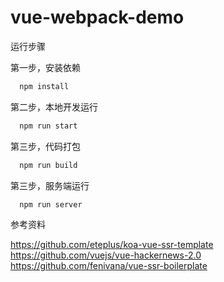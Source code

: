 # vue-webpack-demo

运行步骤

第一步，安装依赖
```sh
  npm install
```

第二步，本地开发运行

```sh
  npm run start
```

第三步，代码打包

```sh
  npm run build
```

第三步，服务端运行

```sh
  npm run server
```


参考资料

https://github.com/eteplus/koa-vue-ssr-template
https://github.com/vuejs/vue-hackernews-2.0
https://github.com/fenivana/vue-ssr-boilerplate
